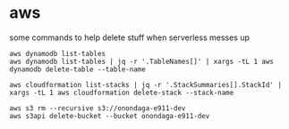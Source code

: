 # aws

some commands to help delete stuff when serverless messes up

```
aws dynamodb list-tables
aws dynamodb list-tables | jq -r '.TableNames[]' | xargs -tL 1 aws dynamodb delete-table --table-name
```

```
aws cloudformation list-stacks | jq -r '.StackSummaries[].StackId' | xargs -tL 1 aws cloudformation delete-stack --stack-name
```

```
aws s3 rm --recursive s3://onondaga-e911-dev
aws s3api delete-bucket --bucket onondaga-e911-dev
```
